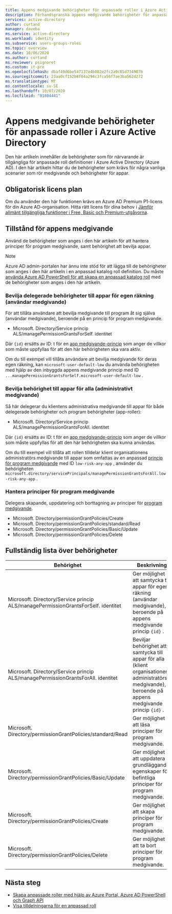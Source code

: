 ```yaml
---
title: Appens medgivande behörigheter för anpassade roller i Azure Active Directory | Microsoft Docs
description: Förhandsgranska appens medgivande behörigheter för anpassade Azure AD-roller i Azure Portal, PowerShell eller Graph API.
services: active-directory
author: curtand
manager: daveba
ms.service: active-directory
ms.workload: identity
ms.subservice: users-groups-roles
ms.topic: overview
ms.date: 10/06/2020
ms.author: curtand
ms.reviewer: psignoret
ms.custom: it-pro
ms.openlocfilehash: dbaf49d6be547137e4b082e2fc2a9c65d734907b
ms.sourcegitcommit: 23aa0cf152b8f04a294c3fca56f7ae3ba562d272
ms.translationtype: MT
ms.contentlocale: sv-SE
ms.lasthandoff: 10/07/2020
ms.locfileid: "91804441"
---
```

# <a name="app-consent-permissions-for-custom-roles-in-azure-active-directory"></a>Appens medgivande behörigheter för anpassade roller i Azure Active Directory

Den här artikeln innehåller de behörigheter som för närvarande är tillgängliga för anpassade roll definitioner i Azure Active Directory (Azure AD). I den här artikeln hittar du de behörigheter som krävs för några vanliga scenarier som rör medgivande och behörigheter för appar.

## <a name="required-license-plan"></a>Obligatorisk licens plan

Om du använder den här funktionen krävs en Azure AD Premium P1-licens för din Azure AD-organisation. Hitta rätt licens för dina behov i [Jämför allmänt tillgängliga funktioner i Free, Basic och Premium-utgåvorna](https://azure.microsoft.com/pricing/details/active-directory/).

## <a name="app-consent-permissions"></a>Tillstånd för appens medgivande

Använd de behörigheter som anges i den här artikeln för att hantera principer för program medgivande, samt behörighet att bevilja appar.

> [!NOTE]
> Azure AD admin-portalen har ännu inte stöd för att lägga till de behörigheter som anges i den här artikeln i en anpassad katalog roll definition. Du måste [använda Azure AD PowerShell för att skapa en anpassad katalog roll](roles-create-custom.md#create-a-role-using-powershell) med de behörigheter som anges i den här artikeln.

### <a name="granting-delegated-permissions-to-apps-on-behalf-of-self-user-consent"></a>Bevilja delegerade behörigheter till appar för egen räkning (användar medgivande)

För att tillåta användare att bevilja medgivande till program åt sig själva (användar medgivande), beroende på en princip för program medgivande.

- Microsoft. Directory/Service princip ALS/managePermissionGrantsForSelf. identitet

Där `{id}` ersätts av ID: t för en [app medgivande-princip](../manage-apps/manage-app-consent-policies.md) som anger de villkor som måste uppfyllas för att den här behörigheten ska vara aktiv.

Om du till exempel vill tillåta användare att bevilja medgivande för deras egen räkning, kan `microsoft-user-default-low` du använda behörigheten med hjälp av den inbyggda appens medgivande princip med ID `...managePermissionGrantsForSelf.microsoft-user-default-low` .

### <a name="granting-permissions-to-apps-on-behalf-of-all-admin-consent"></a>Bevilja behörighet till appar för alla (administrativt medgivande)

Så här delegerar du klientens administrativa medgivande till appar för både delegerade behörigheter och program behörigheter (app-roller):

- Microsoft. Directory/Service princip ALS/managePermissionGrantsForAll. identitet

Där `{id}` ersätts av ID: t för en [app medgivande-princip](../manage-apps/manage-app-consent-policies.md) som anger de villkor som måste uppfyllas för att den här behörigheten ska kunna användas.

Om du till exempel vill tillåta att rollen tilldelar klient organisationens administratörs medgivande till appar som omfattas av en anpassad [princip för program medgivande](../manage-apps/manage-app-consent-policies.md) med ID `low-risk-any-app` , använder du behörigheten `microsoft.directory/servicePrincipals/managePermissionGrantsForAll.low-risk-any-app` .

### <a name="managing-app-consent-policies"></a>Hantera principer för program medgivande

Delegera skapande, uppdatering och borttagning av principer för [program medgivande](../manage-apps/manage-app-consent-policies.md).

- Microsoft. Directory/permissionGrantPolicies/Create
- Microsoft. Directory/permissionGrantPolicies/standard/Read
- Microsoft. Directory/permissionGrantPolicies/Basic/Update
- Microsoft. Directory/permissionGrantPolicies/Delete

## <a name="full-list-of-permissions"></a>Fullständig lista över behörigheter

Behörighet | Beskrivning
---------- | -----------
Microsoft. Directory/Service princip ALS/managePermissionGrantsForSelf. identitet | Ger möjlighet att samtycka till appar för egen räkning (användar medgivande), beroende på appens medgivande princip `{id}` .
Microsoft. Directory/Service princip ALS/managePermissionGrantsForAll. identitet | Beviljar behörighet att samtycka till appar för alla (klient organisationens administratörs medgivande), beroende på appens medgivande princip `{id}` .
Microsoft. Directory/permissionGrantPolicies/standard/Read | Ger möjlighet att läsa principer för program medgivande.
Microsoft. Directory/permissionGrantPolicies/Basic/Update | Ger möjlighet att uppdatera grundläggande egenskaper för befintliga principer för program medgivande.
Microsoft. Directory/permissionGrantPolicies/Create | Ger möjlighet att skapa principer för program medgivande.
Microsoft. Directory/permissionGrantPolicies/Delete | Ger möjlighet att ta bort principer för program medgivande.

## <a name="next-steps"></a>Nästa steg

- [Skapa anpassade roller med hjälp av Azure Portal, Azure AD PowerShell och Graph API](roles-create-custom.md)
- [Visa tilldelningarna för en anpassad roll](roles-view-assignments.md)
